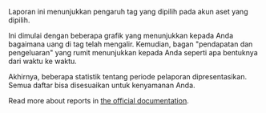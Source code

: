 Laporan ini menunjukkan pengaruh tag yang dipilih pada akun aset yang dipilih.

Ini dimulai dengan beberapa grafik yang menunjukkan kepada Anda bagaimana uang di tag telah mengalir. Kemudian, bagan "pendapatan dan pengeluaran" yang rumit menunjukkan kepada Anda seperti apa bentuknya dari waktu ke waktu.

Akhirnya, beberapa statistik tentang periode pelaporan dipresentasikan. Semua daftar bisa disesuaikan untuk kenyamanan Anda.

Read more about reports in [the official documentation](https://firefly-iii.readthedocs.io/en/latest/advanced/reports.html).